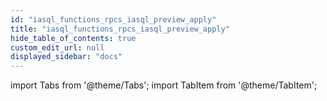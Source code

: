 ```yaml
---
id: "iasql_functions_rpcs_iasql_preview_apply"
title: "iasql_functions_rpcs_iasql_preview_apply"
hide_table_of_contents: true
custom_edit_url: null
displayed_sidebar: "docs"
---
```


import Tabs from '@theme/Tabs';
import TabItem from '@theme/TabItem';

<Tabs>
  <TabItem value="Components" label="Components" default>

</TabItem>
  <TabItem value="Code examples" label="Code examples">

</TabItem>
</Tabs>
